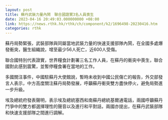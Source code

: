 ```yaml
---
layout: post
title: 蘇丹武裝力量內鬨　聯合國證實3名人員喪生
date: 2023-04-16 20:49:03.000000000 +08:00
link: https://news.rthk.hk/rthk/ch/component/k2/1696498-20230416.htm
categories: rthk
---
```


蘇丹局勢緊張，武裝部隊與同屬當地武裝力量的快速支援部隊內鬨，在全國多處爆發衝突，醫生組織說，增至最少56人死亡，近600人受傷。

聯合國特別代表證實，世界糧食計劃署三名工作人員，在蘇丹的衝突中喪生，聯合國對此感到震驚，並暫停糧食署在當地的工作。

多國關注事件，中國駐蘇丹大使館說，暫時未收到中國公民傷亡的報告，外交部發言人表示，中方高度關注蘇丹局勢發展，呼籲蘇丹衝突雙方盡快停火，避免局勢進一步升級。

埃及總統府發表聲明，表示埃及總統塞西和南蘇丹總統基爾通電話，兩國呼籲蘇丹鬥爭中的雙方都選擇理性的聲音以及進行和平對話，兩國亦提出，在蘇丹武裝部隊和快速支援部隊之間進行調解。

